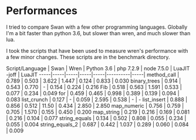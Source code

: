 # Performances
I tried to compare Swan with a few other programming languages. Globally I'm a bit faster than python 3.6, but slower than wren, and much slower than lua.

I took the scripts that have been used to measure wren's performance with a few minor changes. These scripts are in the benchmark directory.

Script/Language | Swan | Wren | Python 3.6 |  php 7.2.9 | node 7.5.0 | LuaJIT -joff | LuaJIT
-----|-----|-----|-----|-----|----------|-----|
method_call | 0.789 | 0.503 | 3.622 | 1.447 | 0.124 | 0.833 | 0.030
binary_trees | 0.914 | 0.543 | 0.770 | - | 0.154  | 0.224 | 0.216
Fib | 0.518 |  0.563 | 1.591 | 0.533 | 0.077 | 0.234 |  0.049
for | 0.459 |  0.465 |  0.998 | 0.389 | 0.139 | 0.094 | 0.083
list_crunch | 0.127 | - | 0.059 | 2.595 | 0.538 | - | - 
list_insert | 0.888 | 0.856 | 0.512 | 11.50 | 0.434 | 2.850 | 2.850
map_numeric | 0.756 | 0.759 | 0.705 | 1.570 | 0.155 | 0.450 | 0.200
map_string | 0.219 | 0.216 | 0.169 | 0.081 | 0.216 | 0.104 | 0.077
string_equals | 0.134 | 0.502 | 0.808 | 0.055 | 0.234 | 0.055 | 0.004
string_equals_2 | 0.687 | 0.442 |  1.037 | 0.289 | 0.060 | 0.084 | 0.009
